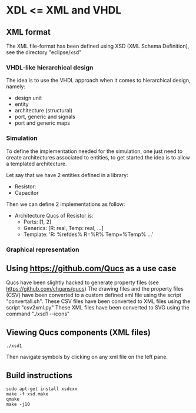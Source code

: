 # XDL <= XML and VHDL

## XML format

The XML file-format has been defined using XSD (XML Schema Definition), see the directory "eclipse/xsd"

### VHDL-like hierarchical design

The idea is to use the VHDL approach when it comes to hierarchical design, namely:
- design unit 
- entity
- architecture (structural)
- port, generic and signals
- port and generic maps

### Simulation

To define the implementation needed for the simulation, one just need
to create architectures associated to entities, to get started the
idea is to allow a templated architecture.

Let say that we have 2 entities defined in a library:
- Resistor: 
- Capacitor

Then we can define 2 implementations as follow:
- Architecture Qucs of Resistor is:
  - Ports: [1, 2]
  - Generics: [R: real, Temp: real, ...]
  - Template: 'R: %refdes% R=%R% Temp=%Temp% ...'

### Graphical representation


## Using https://github.com/Qucs as a use case

Qucs have been slightly hacked to generate property files (see https://github.com/chgans/qucs)
The drawing files and the property files (CSV) have been converted to a custom defined xml file using the script "convertall.sh".
These CSV files have been converted to XML files using the script "csv2xml.py"
These XML files have been converted to SVG using the command "./xsd1 --icons"

## Viewing Qucs components (XML files)

```
./xsd1
```

Then navigate symbols by clicking on any xml file on the left pane.

## Build instructions
```
sudo apt-get install xsdcxx
make -f xsd.make
qmake
make -j10
```

